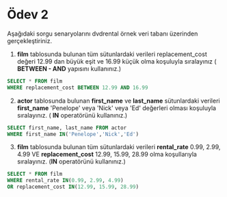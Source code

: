 # Ödev 2
Aşağıdaki sorgu senaryolarını dvdrental örnek veri tabanı üzerinden gerçekleştiriniz. 
1. **film** tablosunda bulunan tüm sütunlardaki verileri replacement_cost değeri 12.99 dan büyük eşit ve 16.99 küçük olma koşuluyla sıralayınız ( **BETWEEN - AND** yapısını kullanınız.)
```sql
SELECT * FROM film
WHERE replacement_cost BETWEEN 12.99 AND 16.99
```
2. **actor** tablosunda bulunan **first_name** ve **last_name** sütunlardaki verileri **first_name** 'Penelope' veya 'Nick' veya 'Ed' değerleri olması koşuluyla sıralayınız. ( **IN** operatörünü kullanınız.)
```sql
SELECT first_name, last_name FROM actor
WHERE first_name IN('Penelope','Nick','Ed')
```
3. **film** tablosunda bulunan tüm sütunlardaki verileri **rental_rate** 0.99, 2.99, 4.99 VE **replacement_cost** 12.99, 15.99, 28.99 olma koşullarıyla sıralayınız. (**IN** operatörünü kullanınız.)
```sql
SELECT * FROM film
WHERE rental_rate IN(0.99, 2.99, 4.99) 
OR replacement_cost IN(12.99, 15.99, 28.99)
```